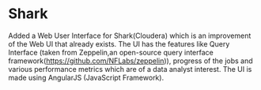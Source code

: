 Shark
=====

Added a Web User Interface for Shark(Cloudera)  which is an improvement of the Web UI that already exists. The UI has the features like Query Interface (taken from Zeppelin,an open-source query interface framework(https://github.com/NFLabs/zeppelin)), progress of the jobs and various performance metrics which are of a data analyst interest. The UI is made using AngularJS (JavaScript Framework).





